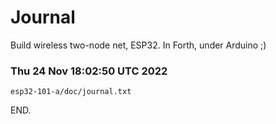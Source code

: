 # Journal

Build wireless two-node net, ESP32.  In Forth,  under Arduino ;)

### Thu 24 Nov 18:02:50 UTC 2022

`esp32-101-a/doc/journal.txt`


END.
